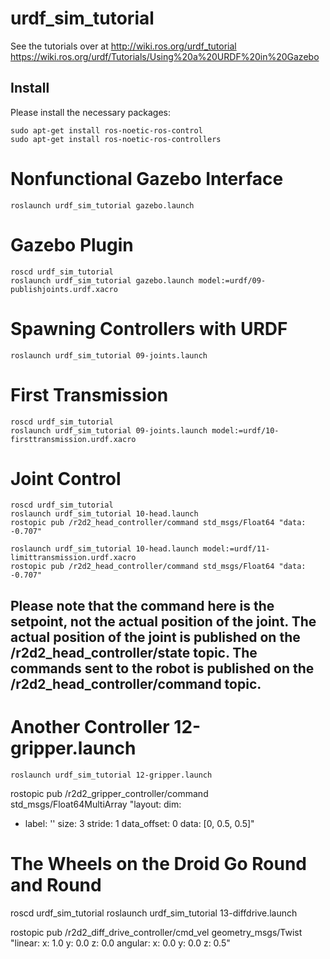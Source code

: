 # urdf_sim_tutorial
See the tutorials over at http://wiki.ros.org/urdf_tutorial
https://wiki.ros.org/urdf/Tutorials/Using%20a%20URDF%20in%20Gazebo

## Install

Please install the necessary packages:

    sudo apt-get install ros-noetic-ros-control 
    sudo apt-get install ros-noetic-ros-controllers


# Nonfunctional Gazebo Interface
    roslaunch urdf_sim_tutorial gazebo.launch

# Gazebo Plugin
    roscd urdf_sim_tutorial
    roslaunch urdf_sim_tutorial gazebo.launch model:=urdf/09-publishjoints.urdf.xacro

# Spawning Controllers with URDF
    roslaunch urdf_sim_tutorial 09-joints.launch 

# First Transmission
    roscd urdf_sim_tutorial
    roslaunch urdf_sim_tutorial 09-joints.launch model:=urdf/10-firsttransmission.urdf.xacro

# Joint Control
    roscd urdf_sim_tutorial
    roslaunch urdf_sim_tutorial 10-head.launch
    rostopic pub /r2d2_head_controller/command std_msgs/Float64 "data: -0.707"

    roslaunch urdf_sim_tutorial 10-head.launch model:=urdf/11-limittransmission.urdf.xacro
    rostopic pub /r2d2_head_controller/command std_msgs/Float64 "data: -0.707"
## Please note that the command here is the setpoint, not the actual position of the joint. The actual position of the joint is published on the /r2d2_head_controller/state topic. The commands sent to the robot is published on the /r2d2_head_controller/command topic.


# Another Controller 12-gripper.launch
    roslaunch urdf_sim_tutorial 12-gripper.launch

rostopic pub  /r2d2_gripper_controller/command std_msgs/Float64MultiArray "layout:
  dim:
  - label: ''
    size: 3
    stride: 1
  data_offset: 0
data: [0, 0.5, 0.5]"

# The Wheels on the Droid Go Round and Round
roscd urdf_sim_tutorial
roslaunch urdf_sim_tutorial 13-diffdrive.launch

rostopic pub /r2d2_diff_drive_controller/cmd_vel geometry_msgs/Twist "linear:
  x: 1.0
  y: 0.0
  z: 0.0
angular:
  x: 0.0
  y: 0.0
  z: 0.5"




